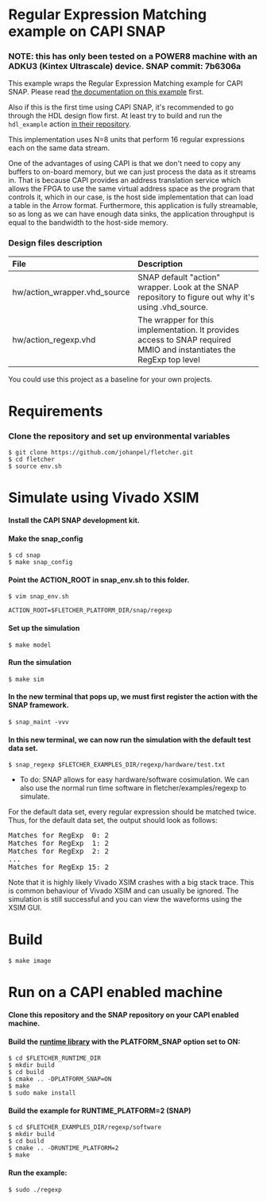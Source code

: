 # Regular Expression Matching example on CAPI SNAP

### NOTE: this has only been tested on a POWER8 machine with an ADKU3 (Kintex Ultrascale) device. SNAP commit: 7b6306a

This example wraps the Regular Expression Matching example for CAPI SNAP. Please read 
[the documentation on this example](../../../examples/regexp) first.

Also if this is the first time using CAPI SNAP, it's recommended to go through the HDL 
design flow first. At least try to build and run the `hdl_example` action 
[in their repository](https://github.com/open-power/snap).

This implementation uses N=8 units that perform 16 regular expressions each on the same
data stream.

One of the advantages of using CAPI is that we don't need to copy any buffers to on-board
memory, but we can just process the data as it streams in. That is because CAPI provides
an address translation service which allows the FPGA to use the same virtual address space
as the program that controls it, which in our case, is the host side implementation that
can load a table in the Arrow format. Furthermore, this application is fully streamable,
so as long as we can have enough data sinks, the application throughput is equal to the
bandwidth to the host-side memory.

### Design files description

| File                   | Description                                                                                                       |
| :--------------------- | :---------------------------------------------------------------------------------------------------------------- |
| hw/action_wrapper.vhd_source  | SNAP default "action" wrapper. Look at the SNAP repository to figure out why it's using .vhd_source. |
| hw/action_regexp.vhd   | The wrapper for this implementation. It provides access to SNAP required MMIO and instantiates the RegExp top level |

You could use this project as a baseline for your own projects.

# Requirements

### Clone the repository and set up environmental variables
    $ git clone https://github.com/johanpel/fletcher.git
    $ cd fletcher
    $ source env.sh
    
# Simulate using Vivado XSIM

#### Install the CAPI SNAP development kit.

#### Make the snap_config
    
    $ cd snap
    $ make snap_config
    
#### Point the ACTION_ROOT in snap_env.sh to this folder.

    $ vim snap_env.sh
    
    ACTION_ROOT=$FLETCHER_PLATFORM_DIR/snap/regexp

#### Set up the simulation
    
    $ make model
    
#### Run the simulation

    $ make sim
    
#### In the new terminal that pops up, we must first register the action with the SNAP framework.

    $ snap_maint -vvv
    
#### In this new terminal, we can now run the simulation with the default test data set.

    $ snap_regexp $FLETCHER_EXAMPLES_DIR/regexp/hardware/test.txt
    
* To do: SNAP allows for easy hardware/software cosimulation. We can also use the normal
  run time software in fletcher/examples/regexp to simulate.
  
For the default data set, every regular expression should be matched twice.
Thus, for the default data set, the output should look as follows:
<pre>
Matches for RegExp  0: 2
Matches for RegExp  1: 2
Matches for RegExp  2: 2
...
Matches for RegExp 15: 2
</pre>

Note that it is highly likely Vivado XSIM crashes with a big stack trace.
This is common behaviour of Vivado XSIM and can usually be ignored.
The simulation is still successful and you can view the waveforms using the XSIM GUI.

# Build
    
    $ make image
    
# Run on a CAPI enabled machine

#### Clone this repository and the SNAP repository on your CAPI enabled machine.
 
#### Build the [runtime library](../../../runtime) with the PLATFORM_SNAP option set to ON:

    $ cd $FLETCHER_RUNTIME_DIR
    $ mkdir build
    $ cd build
    $ cmake .. -DPLATFORM_SNAP=ON
    $ make
    $ sudo make install

#### Build the example for RUNTIME_PLATFORM=2 (SNAP)

    $ cd $FLETCHER_EXAMPLES_DIR/regexp/software
    $ mkdir build
    $ cd build
    $ cmake .. -DRUNTIME_PLATFORM=2
    $ make

#### Run the example:

    $ sudo ./regexp 

